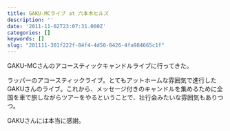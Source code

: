 ```yaml
---
title: GAKU-MCライブ at 六本木ヒルズ
description: ''
date: '2011-11-02T23:07:31.000Z'
categories: []
keywords: []
slug: "201111-301f222f-84f4-4d50-8426-4fa984665c1f"
---
```

GAKU-MCさんのアコースティックキャンドルライブに行ってきた。

ラッパーのアコースティックライブ。とてもアットホームな雰囲気で進行したGAKUさんのライブ。これから、メッセージ付きのキャンドルを集めるために全国を車で旅しながらツアーをやるということで、壮行会みたいな雰囲気もありつつ。

GAKUさんには本当に感謝。